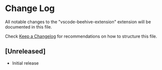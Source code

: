 # Change Log

All notable changes to the "vscode-beehive-extension" extension will be documented in this file.

Check [Keep a Changelog](http://keepachangelog.com/) for recommendations on how to structure this file.

## [Unreleased]

- Initial release